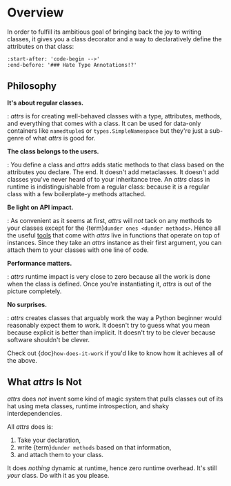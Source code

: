# Overview

In order to fulfill its ambitious goal of bringing back the joy to writing classes, it gives you a class decorator and a way to declaratively define the attributes on that class:

```{include} ../README.md
:start-after: 'code-begin -->'
:end-before: '### Hate Type Annotations!?'
```


## Philosophy

**It's about regular classes.**

: *attrs* is for creating well-behaved classes with a type, attributes, methods, and everything that comes with a class.
  It can be used for data-only containers like `namedtuple`s or `types.SimpleNamespace` but they're just a sub-genre of what *attrs* is good for.


**The class belongs to the users.**

: You define a class and *attrs* adds static methods to that class based on the attributes you declare.
  The end.
  It doesn't add metaclasses.
  It doesn't add classes you've never heard of to your inheritance tree.
  An *attrs* class in runtime is indistinguishable from a regular class: because it *is* a regular class with a few boilerplate-y methods attached.


**Be light on API impact.**

: As convenient as it seems at first, *attrs* will *not* tack on any methods to your classes except for the {term}`dunder ones <dunder methods>`.
  Hence all the useful [tools](helpers) that come with *attrs* live in functions that operate on top of instances.
  Since they take an *attrs* instance as their first argument, you can attach them to your classes with one line of code.


**Performance matters.**

: *attrs* runtime impact is very close to zero because all the work is done when the class is defined.
  Once you're instantiating it, *attrs* is out of the picture completely.


**No surprises.**

: *attrs* creates classes that arguably work the way a Python beginner would reasonably expect them to work.
  It doesn't try to guess what you mean because explicit is better than implicit.
  It doesn't try to be clever because software shouldn't be clever.

Check out {doc}`how-does-it-work` if you'd like to know how it achieves all of the above.


## What *attrs* Is Not

*attrs* does *not* invent some kind of magic system that pulls classes out of its hat using meta classes, runtime introspection, and shaky interdependencies.

All *attrs* does is:

1. Take your declaration,
2. write {term}`dunder methods` based on that information,
3. and attach them to your class.

It does *nothing* dynamic at runtime, hence zero runtime overhead.
It's still *your* class.
Do with it as you please.
